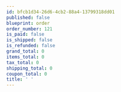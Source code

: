 ```yaml
---
id: bfcb1d34-26d6-4cb2-88a4-13799318dd01
published: false
blueprint: order
order_number: 121
is_paid: false
is_shipped: false
is_refunded: false
grand_total: 0
items_total: 0
tax_total: 0
shipping_total: 0
coupon_total: 0
title: ' '
---
```

